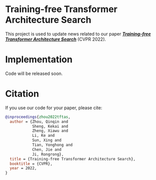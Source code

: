 # Training-free Transformer Architecture Search

This project is used to update news related to our paper [***Training-free Transformer Architecture Search***](https://arxiv.org/pdf/2203.12217.pdf) (CVPR 2022).

# Implementation
Code will be released soon.

# Citation

If you use our code for your paper, please cite:
```bibtex
@inproceedings{zhou2022tftas,
  author = {Zhou, Qinqin and 
            Sheng, Kekai and 
            Zheng, Xiawu and
            Li, Ke and 
            Sun, Xing and 
            Tian, Yonghong and 
            Chen, Jie and
            Ji, Rongrong},
  title = {Training-free Transformer Architecture Search},
  booktitle = {CVPR},
  year = 2022,
}
```
